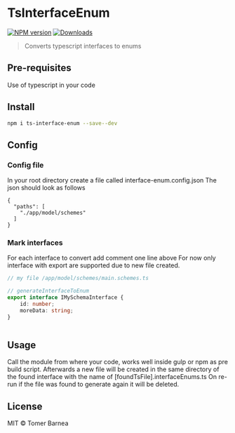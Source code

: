# TsInterfaceEnum

[![NPM version][npm-image]][npm-url]
[![Downloads][download-badge]][npm-url]

> Converts typescript interfaces to enums
## Pre-requisites
Use of typescript in your code
## Install

```sh
npm i ts-interface-enum --save--dev
```

## Config
### Config file
In your root directory create a file called interface-enum.config.json
The json should look as follows
```
{
  "paths": [
    "./app/model/schemes"
  ]
}
```

### Mark interfaces
For each interface to convert add comment one line above
For now only interface with export are supported due to new file created.
```ts
// my file /app/model/schemes/main.schemes.ts

// generateInterfaceToEnum
export interface IMySchemaInterface {
    id: number;
    moreData: string;
}



```
## Usage
Call the module from where your code, works well inside gulp or npm as pre build script.
Afterwards a new file will be created in the same directory of the found interface with the name of
[foundTsFile].interfaceEnums.ts
On re-run if the file was found to generate again it will be deleted. 
## License

MIT © Tomer Barnea

[npm-url]: https://npmjs.org/package/ts-interface-enum
[npm-image]: https://img.shields.io/npm/v/ts-interface-enum.svg?style=flat-square

[travis-url]: https://travis-ci.org/scopsy/ts-interface-enum
[travis-image]: https://img.shields.io/travis/scopsy/ts-interface-enum.svg?style=flat-square

[download-badge]: http://img.shields.io/npm/dm/ts-interface-enum.svg?style=flat-square
